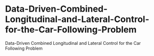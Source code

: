 # Data-Driven-Combined-Longitudinal-and-Lateral-Control-for-the-Car-Following-Problem
Data-Driven Combined Longitudinal and Lateral Control for the Car Following Problem
